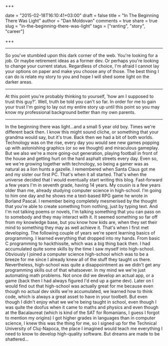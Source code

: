 +++

date = "2015-02-18T16:10:41+03:00"
draft = false
title = "In The Beginning There Was Light"
author = "Dan Moldovan"
comments = true
share = true
slug = "in-the-beginning-there-was-light"
tags = ["ranting", "story", "career"]

+++

---

So you've stumbled upon this dark corner of the web. You're looking for a job. Or maybe retirement ideas as a former dev. Or perhaps you're looking to change your current status. Regardless of choice, I'm afraid I cannot lay your options on paper and make you choose any of those. The best thing I can do is relate my story to you and hope I will shed some light on the darker areas.

---

At this point you're probably thinking to yourself, 'how am I supposed to trust this guy?'. Well, truth be told you can't so far. In order for me to gain your trust I'm going to lay out my entire story up until this point so you may know my professional background better than my own parents.

---

In the beginning there was light...and a small 5 year old boy. Times we're different back then. I know this might sound cliche, or something that your grandma would say, but it's true. Back then we had a bit of both worlds. Technology was on the rise, every day you would see new games popping up with astonishing graphics (or so we thought) and miraculous gameplay. But we also we're a more going-out generation, playing football in front of the house and getting hurt on the hard asphalt streets every day. Even so, we we're growing together with technology, so being a gamer was as natural as a lion hunts a gazelle. I remembered when Santa Claus got me and my sister our first PC. That's when it all started. That's when the universe decided that I would eventually start writing this blog.
Fast-forward a few years I'm in seventh grade, having 14 years. My cousin is a few years older than me, already studying computer science in high-school. I'm going to him one day and he shows me a text-based RPG game he wrote in Borland Pascal. I remember being completely mesmerised by the thought that you're able to create something from nothing, just by typing text. And I'm not talking poems or novels, I'm talking something that you can pass on to somebody and they may interact with it. It seemed something so far off from my knowledge base, but you know how kids are, when they set their mind to something they may as well achieve it. That's when I first met developing. The following couple of years we're spent learning basics of programming. I learned everything that dropped into my hands. From basic C programming to hackthissite, which was a big thing back then. I had accumulated quite some skills by the time I saw myself into high-school. Obviously I joined a computer science high-school which was to be a breeze for me since I already knew all of the stuff they taught us there. 
Nevertheless, high-school was quite a disappointment as we didn't get any programming skills out of that whatsoever. In my mind we we're just automating math problems. Not once did we develop an actual app, or a game (back then I had always figured I'd end up a game dev). Later on I would find out that high-school was actually great for me because even though no actual dev skills we're accumulated, we learned how to think code, which is always a great asset to have in your toolbelt. But even though I didn't enjoy what we we're being taught in school, even though I was quite the doofus when it came to maths and physics and even though at the Bacalaureat (which is kind of the SAT for Romanians, I guess I forgot to mention my origins) I got higher grades in languages than in computer science, I knew this was the thing for me, so I signed up for the Technical University of Cluj-Napoca, the place I imagined would teach me everything I need to know to develop high-quality software. But dreams are made to be shattered...
